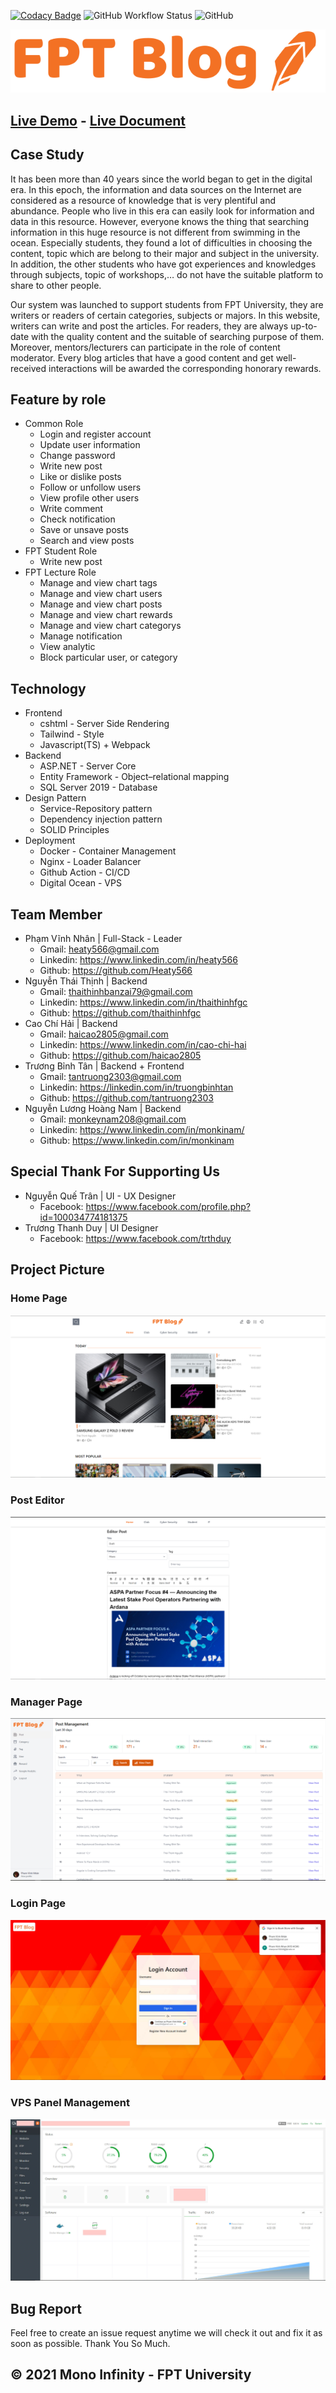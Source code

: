[![Codacy Badge](https://app.codacy.com/project/badge/Grade/b4c241c9f6ac409cb56ebab6a2ca026e)](https://www.codacy.com/gh/MonoInfinity/fpt-blog/dashboard?utm_source=github.com&utm_medium=referral&utm_content=MonoInfinity/fpt-blog&utm_campaign=Badge_Grade)
![GitHub Workflow Status](https://img.shields.io/github/workflow/status/MonoInfinity/fpt-blog/auto-build-deploy)
![GitHub](https://img.shields.io/github/license/MonoInfinity/fpt-blog)

[![Grocery Store Logo](doc/logo.svg)](https://fptblog.vinhnhan.com)

## [Live Demo](https://fptblog.vinhnhan.com) - [Live Document](https://heaty566.github.io/fpt-blog-doc/document.pdf)

## Case Study

It has been more than 40 years since the world began to get in the digital era. In this epoch, the information and data sources on the Internet are considered as a resource of knowledge that is very plentiful and abundance. People who live in this era can easily look for information and data in this resource. However, everyone knows the thing that searching information in this huge resource is not different from swimming in the ocean. Especially students, they found a lot of difficulties in choosing the content, topic which are belong to their major and subject in the university. In addition, the other students who have got experiences and knowledges through subjects, topic of workshops,… do not have the suitable platform to share to other people.

Our system was launched to support students from FPT University, they are writers or readers of certain categories, subjects or majors. In this website, writers can write and post the articles. For readers, they are always up-to-date with the quality content and the suitable of searching purpose of them. Moreover, mentors/lecturers can participate in the role of content moderator. Every blog articles that have a good content and get well-received interactions will be awarded the corresponding honorary rewards.


## Feature by role

- Common Role
     - Login and register account
     - Update user information
     - Change password
     - Write new post
     - Like or dislike posts
     - Follow or unfollow users
     - View profile other users
     - Write comment
     - Check notification
     - Save or unsave posts
     - Search and view posts
- FPT Student Role
     - Write new post
- FPT Lecture Role
     - Manage and view chart tags
     - Manage and view chart users
     - Manage and view chart posts
     - Manage and view chart rewards
     - Manage and view chart categorys
     - Manage notification
     - View analytic
     - Block particular user, or category

## Technology

- Frontend
     - cshtml - Server Side Rendering
     - Tailwind - Style
     - Javascript(TS) + Webpack
- Backend
     - ASP.NET - Server Core
     - Entity Framework - Object–relational mapping
     - SQL Server 2019 - Database
- Design Pattern
     - Service-Repository pattern
     - Dependency injection pattern
     - SOLID Principles
- Deployment
     - Docker - Container Management
     - Nginx - Loader Balancer
     - Github Action - CI/CD
     - Digital Ocean - VPS

## Team Member

- Phạm Vĩnh Nhân | Full-Stack - Leader
     - Gmail: heaty566@gmail.com
     - Linkedin: https://www.linkedin.com/in/heaty566
     - Github: https://github.com/Heaty566
- Nguyễn Thái Thịnh | Backend
     - Gmail: thaithinhbanzai79@gmail.com
     - Linkedin: https://www.linkedin.com/in/thaithinhfgc
     - Github: https://github.com/thaithinhfgc
- Cao Chí Hải | Backend
     - Gmail: haicao2805@gmail.com
     - Linkedin: https://www.linkedin.com/in/cao-chi-hai
     - Github: https://github.com/haicao2805
- Trương Bỉnh Tân | Backend + Frontend
     - Gmail: tantruong2303@gmail.com
     - Linkedin: https://linkedin.com/in/truongbinhtan
     - Github: https://github.com/tantruong2303
- Nguyễn Lương Hoàng Nam | Backend
     - Gmail: monkeynam208@gmail.com
     - Linkedin: https://www.linkedin.com/in/monkinam/
     - Github: https://www.linkedin.com/in/monkinam

## Special Thank For Supporting Us

- Nguyễn Quế Trân | UI - UX Designer
     - Facebook: https://www.facebook.com/profile.php?id=100034774181375
- Trương Thanh Duy | UI Designer
     - Facebook: https://www.facebook.com/trthduy

## Project Picture

### Home Page

[![Login Page](doc/home.jpg)](https://fptblog.vinhnhan.com/auth/login)

### Post Editor

[![Login Page](doc/editor.jpg)](https://fptblog.vinhnhan.com/auth/login)

### Manager Page

[![Login Page](doc/manager.jpg)](https://fptblog.vinhnhan.com/auth/login)

### Login Page

[![Login Page](doc/login-page.jpg)](https://fptblog.vinhnhan.com/auth/login)

### VPS Panel Management

![VPS Page](doc/vps.jpg)

## Bug Report

Feel free to create an issue request anytime we will check it out and fix it as soon as possible. Thank You So Much.

## © 2021 Mono Infinity - FPT University
